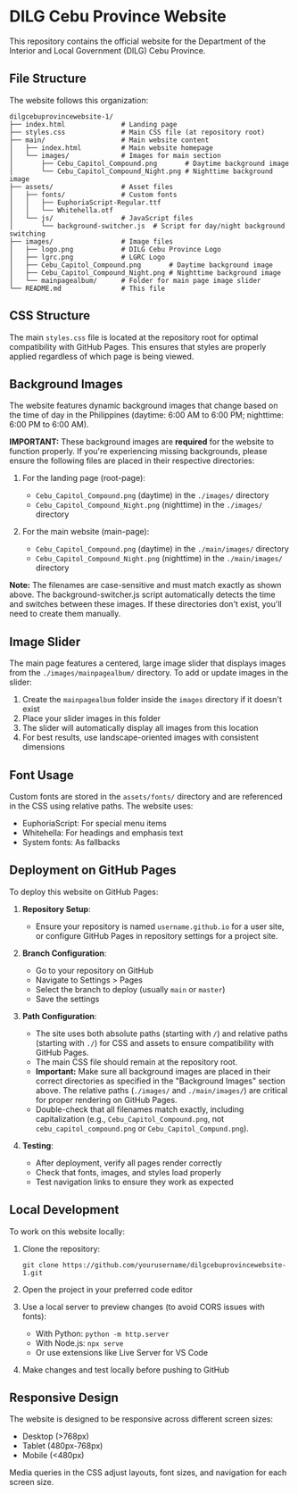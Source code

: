 # DILG Cebu Province Website

This repository contains the official website for the Department of the Interior and Local Government (DILG) Cebu Province.

## File Structure

The website follows this organization:

```
dilgcebuprovincewebsite-1/
├── index.html              # Landing page
├── styles.css              # Main CSS file (at repository root)
├── main/                   # Main website content
│   ├── index.html          # Main website homepage
│   └── images/             # Images for main section
│       ├── Cebu_Capitol_Compound.png       # Daytime background image
│       └── Cebu_Capitol_Compound_Night.png # Nighttime background image
├── assets/                 # Asset files
│   ├── fonts/              # Custom fonts
│   │   ├── EuphoriaScript-Regular.ttf
│   │   └── Whitehella.otf
│   └── js/                 # JavaScript files
│       └── background-switcher.js  # Script for day/night background switching
├── images/                 # Image files
│   ├── logo.png            # DILG Cebu Province Logo
│   ├── lgrc.png            # LGRC Logo
│   ├── Cebu_Capitol_Compound.png       # Daytime background image
│   ├── Cebu_Capitol_Compound_Night.png # Nighttime background image
│   └── mainpagealbum/      # Folder for main page image slider
└── README.md               # This file
```

## CSS Structure

The main `styles.css` file is located at the repository root for optimal compatibility with GitHub Pages. This ensures that styles are properly applied regardless of which page is being viewed.

## Background Images

The website features dynamic background images that change based on the time of day in the Philippines (daytime: 6:00 AM to 6:00 PM; nighttime: 6:00 PM to 6:00 AM). 

**IMPORTANT:** These background images are **required** for the website to function properly. If you're experiencing missing backgrounds, please ensure the following files are placed in their respective directories:

1. For the landing page (root-page):
   - `Cebu_Capitol_Compound.png` (daytime) in the `./images/` directory
   - `Cebu_Capitol_Compound_Night.png` (nighttime) in the `./images/` directory

2. For the main website (main-page):
   - `Cebu_Capitol_Compound.png` (daytime) in the `./main/images/` directory
   - `Cebu_Capitol_Compound_Night.png` (nighttime) in the `./main/images/` directory

**Note:** The filenames are case-sensitive and must match exactly as shown above. The background-switcher.js script automatically detects the time and switches between these images. If these directories don't exist, you'll need to create them manually.

## Image Slider

The main page features a centered, large image slider that displays images from the `./images/mainpagealbum/` directory. To add or update images in the slider:

1. Create the `mainpagealbum` folder inside the `images` directory if it doesn't exist
2. Place your slider images in this folder
3. The slider will automatically display all images from this location
4. For best results, use landscape-oriented images with consistent dimensions

## Font Usage

Custom fonts are stored in the `assets/fonts/` directory and are referenced in the CSS using relative paths. The website uses:

- EuphoriaScript: For special menu items
- Whitehella: For headings and emphasis text
- System fonts: As fallbacks

## Deployment on GitHub Pages

To deploy this website on GitHub Pages:

1. **Repository Setup**:
   - Ensure your repository is named `username.github.io` for a user site, or configure GitHub Pages in repository settings for a project site.

2. **Branch Configuration**:
   - Go to your repository on GitHub
   - Navigate to Settings > Pages
   - Select the branch to deploy (usually `main` or `master`)
   - Save the settings

3. **Path Configuration**:
   - The site uses both absolute paths (starting with `/`) and relative paths (starting with `./`) for CSS and assets to ensure compatibility with GitHub Pages.
   - The main CSS file should remain at the repository root.
   - **Important:** Make sure all background images are placed in their correct directories as specified in the "Background Images" section above. The relative paths (`./images/` and `./main/images/`) are critical for proper rendering on GitHub Pages.
   - Double-check that all filenames match exactly, including capitalization (e.g., `Cebu_Capitol_Compound.png`, not `cebu_capitol_compound.png` or `Cebu_Capitol_Compund.png`).

4. **Testing**:
   - After deployment, verify all pages render correctly
   - Check that fonts, images, and styles load properly
   - Test navigation links to ensure they work as expected

## Local Development

To work on this website locally:

1. Clone the repository:
   ```
   git clone https://github.com/yourusername/dilgcebuprovincewebsite-1.git
   ```

2. Open the project in your preferred code editor

3. Use a local server to preview changes (to avoid CORS issues with fonts):
   - With Python: `python -m http.server`
   - With Node.js: `npx serve`
   - Or use extensions like Live Server for VS Code

4. Make changes and test locally before pushing to GitHub

## Responsive Design

The website is designed to be responsive across different screen sizes:
- Desktop (>768px)
- Tablet (480px-768px)
- Mobile (<480px)

Media queries in the CSS adjust layouts, font sizes, and navigation for each screen size.
